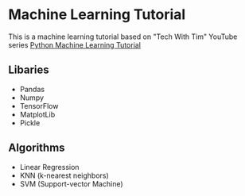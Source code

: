 # Machine Learning Tutorial

This is a machine learning tutorial based on "Tech With Tim" YouTube series
[Python Machine Learning Tutorial ](https://www.youtube.com/watch?v=ujTCoH21GlA&list=PLzMcBGfZo4-mP7qA9cagf68V06sko5otr)

## Libaries

- Pandas
- Numpy
- TensorFlow
- MatplotLib
- Pickle

## Algorithms

- Linear Regression
- KNN (k-nearest neighbors)
- SVM (Support-vector Machine)